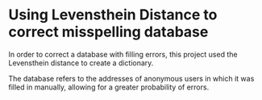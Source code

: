 # Using Levensthein Distance to correct misspelling database

In order to correct a database with filling errors, this project used the Levensthein distance to create a dictionary.

The database refers to the addresses of anonymous users in which it was filled in manually, allowing for a greater probability of errors.

